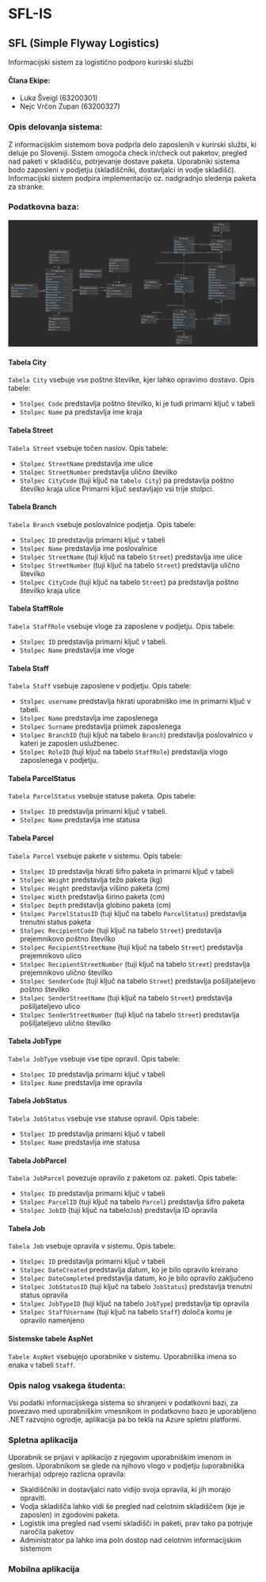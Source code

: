 # SFL-IS

## SFL (Simple Flyway Logistics)
Informacijski sistem za logistično podporo kurirski službi

#### Člana Ekipe:
- Luka Šveigl (63200301)
- Nejc Vrčon Zupan (63200327)


### Opis delovanja sistema:
Z informacijskim sistemom bova podprla delo zaposlenih v kurirski službi, ki deluje po Sloveniji.
Sistem omogoča check in/check out paketov, pregled nad paketi v skladišču, potrjevanje dostave paketa.
Uporabniki sistema bodo zaposleni v podjetju (skladiščniki, dostavljalci in vodje skladišč).
Informacijski sistem podpira implementacijo oz. nadgradnjo sledenja paketa za stranke.

### Podatkovna baza:
![database](resources/is_model.png)

#### Tabela City
`Tabela City` vsebuje vse poštne številke, kjer lahko opravimo dostavo.
Opis tabele:
- `Stolpec Code` predstavlja poštno številko, ki je tudi primarni ključ v tabeli
- `Stolpec Name` pa predstavlja ime kraja

#### Tabela Street
`Tabela Street` vsebuje točen naslov.
Opis tabele:
- `Stolpec StreetName` predstavlja ime ulice
- `Stolpec StreetNumber` predstavlja ulično številko
- `Stolpec CityCode` (tuji ključ na `tabelo City`) pa predstavlja poštno številko kraja ulice
Primarni ključ sestavljajo vsi trije stolpci.

#### Tabela Branch
`Tabela Branch` vsebuje poslovalnice podjetja.
Opis tabele:
- `Stolpec ID` predstavlja primarni ključ v tabeli
- `Stolpec Name` predstavlja ime poslovalnice
- `Stolpec StreetName` (tuji ključ na tabelo `Street`) predstavlja ime ulice
- `Stolpec StreetNumber` (tuji ključ na tabelo `Street`) predstavlja ulično številko
- `Stolpec CityCode` (tuji ključ na tabelo `Street`) pa predstavlja poštno številko kraja ulice 

#### Tabela StaffRole
`Tabela StaffRole` vsebuje vloge za zaposlene v podjetju.
Opis tabele:
- `Stolpec ID` predstavlja primarni ključ v tabeli.
- `Stolpec Name` predstavlja ime vloge

#### Tabela Staff
`Tabela Staff` vsebuje zaposlene v podjetju.
Opis tabele:
- `Stolpec username` predstavlja hkrati uporabniško ime in primarni ključ v tabeli.
- `Stolpec Name` predstavlja ime zaposlenega
- `Stolpec Surname` predstavlja priimek zaposlenega
- `Stolpec BranchID` (tuji ključ na tabelo `Branch`) predstavlja poslovalnico v kateri je zaposlen uslužbenec.
- `Stolpec RoleID` (tuji ključ na tabelo `StaffRole`) predstavlja vlogo zaposlenega v podjetju.

#### Tabela ParcelStatus
`Tabela ParcelStatus` vsebuje statuse paketa.
Opis tabele:
- `Stolpec ID` predstavlja primarni ključ v tabeli.
- `Stolpec Name` predstavlja ime statusa

#### Tabela Parcel
`Tabela Parcel` vsebuje pakete v sistemu.
Opis tabele:
- `Stolpec ID` predstavlja hkrati šifro paketa in primarni ključ v tabeli
- `Stolpec Weight` predstavlja težo paketa (kg)
- `Stolpec Height` predstavlja višino paketa (cm)
- `Stolpec Width` predstavlja širino paketa (cm)
- `Stolpec Depth` predstavlja globino paketa (cm)
- `Stolpec ParcelStatusID` (tuji ključ na tabelo `ParcelStatus`) predstavlja trenutni status paketa
- `Stolpec RecipientCode` (tuji ključ na tabelo `Street`) predstavlja prejemnikovo poštno številko
- `Stolpec RecipientStreetName` (tuji ključ na tabelo `Street`) predstavlja prejemnikovo ulico
- `Stolpec RecipientStreetNumber` (tuji ključ na tabelo `Street`) predstavlja prejemnikovo ulično številko
- `Stolpec SenderCode` (tuji ključ na tabelo `Street`) predstavlja pošiljateljevo poštno številko
- `Stolpec SenderStreetName` (tuji ključ na tabelo `Street`) predstavlja pošiljateljevo ulico
- `Stolpec SenderStreetNumber` (tuji ključ na tabelo `Street`) predstavlja pošiljateljevo ulično številko

#### Tabela JobType
`Tabela JobType` vsebuje vse tipe opravil.
Opis tabele:
- `Stolpec ID` predstavlja primarni ključ v tabeli
- `Stolpec Name` predstavlja ime opravila

#### Tabela JobStatus
`Tabela JobStatus` vsebuje vse statuse opravil.
Opis tabele:
- `Stolpec ID` predstavlja primarni ključ v tabeli
- `Stolpec Name` predstavlja ime statusa

#### Tabela JobParcel
`Tabela JobParcel` povezuje opravilo z paketom oz. paketi.
Opis tabele:
- `Stolpec ID` predstavlja primarni ključ v tabeli
- `Stolpec ParcelID` (tuji ključ na tabelo `Parcel`) predstavlja šifro paketa
- `Stolpec JobID` (tuji ključ na tabelo`Job`) predstavlja ID opravila

#### Tabela Job
`Tabela Job` vsebuje opravila v sistemu.
Opis tabele:
- `Stolpec ID` predstavlja primarni ključ v tabeli
- `Stolpec DateCreated` predstavlja datum, ko je bilo opravilo kreirano
- `Stolpec DateCompleted` predstavlja datum, ko je bilo opravilo zaključeno
- `Stolpec JobStatusID` (tuji ključ na tabelo `JobStatus`) predstavlja trenutni status opravila
- `Stolpec JobTypeID` (tuji ključ na tabelo `JobType`) predstavlja tip opravila
- `Stolpec StaffUsername` (tuji ključ na tabelo `Staff`) določa komu je opravilo namenjeno

#### Sistemske tabele AspNet
`Tabele AspNet` vsebujejo uporabnike v sistemu. Uporabniška imena so enaka v tabeli `Staff`.

### Opis nalog vsakega študenta:
Vsi podatki informacijskega sistema so shranjeni v podatkovni bazi, za povezavo med uporabniškim vmesnikom in podatkovno bazo je uporabljeno .NET razvojno ogrodje, aplikacija pa bo tekla na Azure spletni platformi.

### Spletna aplikacija
Uporabnik se prijavi v aplikacijo z njegovim uporabniškim imenom in geslom.
Uporabnikom se glede na njihovo vlogo v podjetju (uporabniška hierarhija) odprejo razlicna opravila:
- Skaldiščniki in dostavljalci nato vidijo svoja opravila, ki jih morajo opraviti.
- Vodja skladišča lahko vidi še pregled nad celotnim skladiščem (kje je zaposlen) in zgodovini paketa.
- Logistik ima pregled nad vsemi skladišči in paketi, prav tako pa potrjuje naročila paketov
- Administrator pa lahko ima poln dostop nad celotnim informacijskim sistemom

### Mobilna aplikacija